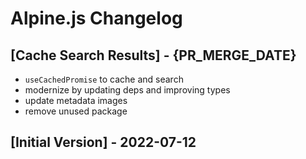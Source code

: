 # Alpine.js Changelog

## [Cache Search Results] - {PR_MERGE_DATE}

- `useCachedPromise` to cache and search
- modernize by updating deps and improving types
- update metadata images
- remove unused package

## [Initial Version] - 2022-07-12